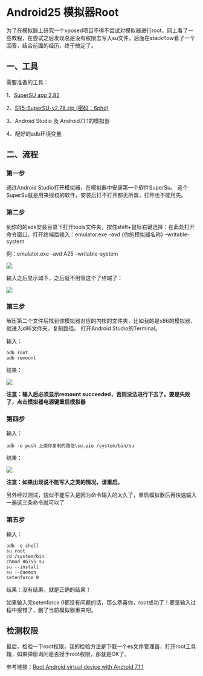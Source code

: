 # Android25 模拟器Root #

为了在模拟器上研究一个xposed项目不得不尝试对模拟器进行root，网上看了一些教程，在尝试之后发现总是没有权限去写入su文件，后面在stackflow看了一个回答，结合前面的经历，终于搞定了。

## 一、工具

需要准备的工具：

1、[SuperSU app 2.82](https://play.google.com/store/apps/details?id=eu.chainfire.supersu)

2、[SR5-SuperSU-v2.78.zip (密码：6phd)](https://pan.baidu.com/s/1tgZCmefkPGSjq0kTP4ZF8g) 
       
3、Android Studio 及 Android7.1.1的模拟器

4、配好的adb环境变量 

## 二、流程

### 第一步

通过Android Studio打开模拟器，在模拟器中安装第一个软件SuperSu。
这个SuperSu就是用来授权的软件，安装后打不打开都无所谓，打开也不能用先。

### 第二步

到你的的sdk安装目录下打开tools文件夹，按住shift+鼠标右键选择：在此处打开命令窗口，打开终端后输入：emulator.exe –avd {你的模拟器名称} –writable-system

例：emulator.exe –avd A25 –writable-system

![](https://i.imgur.com/kbIJvBP.png)

输入之后显示如下，之后就不用管这个了终端了：

![](https://i.imgur.com/KxpZky8.png)

### 第三步
解压第二个文件后找到你模拟器对应的内核的文件夹，比如我的是x86的模拟器，就进入x86文件夹。复制路径。 打开Android Studio的Terminal。

输入：

	adb root
	adb remount

结果：

![](https://i.imgur.com/Jzh8O6z.png)

**注意：输入后必须显示remount succeeded，否则没法进行下去了。要是失败了，点击模拟器电源键重启模拟器**

### 第四步
输入：
	
	adb -e push 上面你复制的路径\su.pie /system/bin/su

结果：

![](https://i.imgur.com/MavZqVF.png)

**注意：如果出现说不能写入之类的情况，请重启。**

另外经过测试，貌似不能写入是因为命令输入的太久了，重启模拟器后再快速输入一遍这三条命令就可以了

### 第五步

输入：

	adb -e shell
	su root
	cd /system/bin
	chmod 06755 su
	su --install
	su --daemon
	setenforce 0

结果：没有结果，就是正确的结果！

如果输入完setenforce 0都没有问题的话，那么恭喜你，root成功了！要是输入过程中报错了，删了当前模拟器重来吧。

## 检测权限
最后，检验一下root权限，我的检验方法是下载一个es文件管理器，打开root工具箱，如果弹窗询问是否授予root权限，那就是OK了。

参考链接：[Root Android virtual device with Android 7.1.1](https://android.stackexchange.com/questions/171442/root-android-virtual-device-with-android-7-1-1)